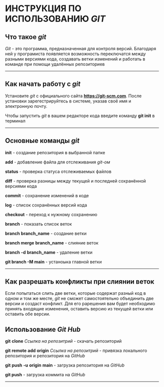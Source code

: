 # ИНСТРУКЦИЯ ПО ИСПОЛЬЗОВАНИЮ *GIT*

## Что такое *git*

*Git* - это программа, предназначенная для контроля версий. Благодаря ней у програмиста появляется возможность переключатся между разными версиями кода, создавать ветки изменений и работать в команде при помощи удалённых репозиториев

***

## Как начать работу с *git*
Установите *git* с официального сайта **https://git-scm.com**. После установки зарегестрируйтесь в системе, указав своё имя и электронную почту.

Чтобы запустить *git* в вашем редакторе кода введите команду **git init** в терминал

***

## Основные команды *git*

**init** - создание репозитория в выбранной папке

**add** - добавление файла для отслеживания *git-ом*

**status** - проверка статуса отслеживаемых файлов

**diff** - проверка разницы между текущей и последней сохранённой версиями кода

**commit** - сохранение изменений в коде

**log** - список сохранённых версий кода

**checkout** - переход к нужному сохранению

**branch** - показать список веток

**branch** __branch_name__ - создание ветки

**branch merge** __branch_name__ - слияние веток

__branch__ **-d** __branch_name__ - удаление ветки

__git branch -M main__ - устаноыка главной ветки
***

## Как разрешать конфликты при слиянии веток

Если попытаться слить две ветки, которые содержат разный код в одном и том же месте, *git* не сможет самостоятельно объединить две версии и создаст конфликт. Для его рарешения вам будет необходимо принять входящие изменения, оставить версию из текущей ветки или оставить обе версии.


## Использование *Git* *Hub*

**git** __clone__ *Ссылка* *на* *репозитрий* - скачать репозиторий 

**git** __remote__ __add__ __origin__ *Ссылка* *на* *репозитрий* - привязка локального репозитория и репозитория на *GitHub*

__git__ __push__ __-u__ __origin__ __main__ - загрузка репозитория на *GitHub*

__git push__ - загрузка коммита на *GitHub*
***